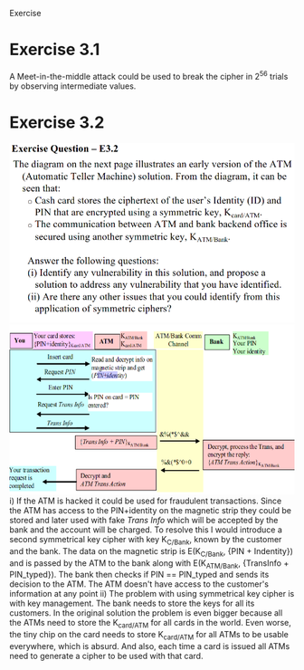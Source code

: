 Exercise

# Exercise 3.1
A Meet-in-the-middle attack could be used to break the cipher in 2<sup>56</sup> trials by observing intermediate values.
# Exercise 3.2
![78fd1281a53f1bc2bd96fb6d19e61bd1.png](../_resources/f60b0e2d6529409ba08a2348661b0904.png)
![12f439c7891a0edfd614e3da58103750.png](../_resources/271b05126e2b4c6286e8e358202cca2c.png)
i) If the ATM is hacked it could be used for fraudulent transactions. Since the ATM has access to the PIN+identity on the magnetic strip they could be stored and later used with fake *Trans Info* which will be accepted by the bank and the account will be charged.
To resolve this I would introduce a second symmetrical key cipher with key K<sub>C/Bank</sub>, known by the customer and the bank. The data on the magnetic strip is E(K<sub>C/Bank</sub>, {PIN + Indentity}) and is passed by the ATM to the bank along with E(K<sub>ATM/Bank</sub>, {TransInfo + PIN_typed}). The bank then checks if PIN == PIN_typed and sends its decision to the ATM. The ATM doesn't have access to the customer's information at any point
ii) The problem with using symmetrical key cipher is with key management. The bank needs to store the keys for all its customers. In the original solution the problem is even bigger because all the ATMs need to store the K<sub>card/ATM</sub> for all cards in the world. Even worse, the tiny chip on the card needs to store K<sub>card/ATM</sub> for all ATMs to be usable everywhere, which is absurd. And also, each time a card is issued all ATMs need to generate a cipher to be used with that card.